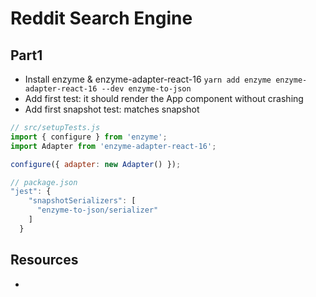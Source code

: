 # Reddit Search Engine

## Part1
- Install enzyme & enzyme-adapter-react-16 `yarn add enzyme enzyme-adapter-react-16 --dev enzyme-to-json`
- Add first test: it should render the App component without crashing
- Add first snapshot test: matches snapshot

```js
// src/setupTests.js
import { configure } from 'enzyme';
import Adapter from 'enzyme-adapter-react-16';

configure({ adapter: new Adapter() });
```

```js
// package.json
"jest": {
    "snapshotSerializers": [
      "enzyme-to-json/serializer"
    ]
  }
```

## Resources
-